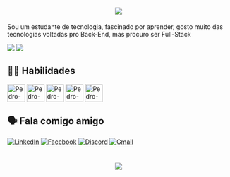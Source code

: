 <h1 align="center">
<img src="https://readme-typing-svg.herokuapp.com/?font=Righteous&size=35&center=true&vCenter=true&width=500&height=70&duration=5000&lines=Bom+dia,+boa+tarde,+boa+noite!;+Me+chamo+Pedro+Bovo+💥" />
</h1>

Sou um estudante de tecnologia, fascinado por aprender, gosto muito das tecnologias voltadas pro Back-End, mas procuro ser Full-Stack 
<div>
  <img heigth="180em" src="https://github-readme-stats.vercel.app/api?username=PedroBovo&theme=dark&show_icons=true&text_color=FFF"> 
  <img heigth="180em" src="https://github-readme-stats-git-masterrstaa-rickstaa.vercel.app/api/top-langs/?username=PedroBovo&theme=dark&layout=compact&text_color=FFF"> 
</div>

## 🤹‍♂️ Habilidades
<div>
  <img align="center" alt="Pedro-Jv" height="40" width="40" src= "https://cdn.jsdelivr.net/gh/devicons/devicon@latest/icons/java/java-original.svg">
  <img align="center" alt="Pedro-Jv" height="40" width="40" src="https://cdn.jsdelivr.net/gh/devicons/devicon@latest/icons/python/python-original.svg" >
  <img align="center" alt="Pedro-Jv" height="40" width="40" src="https://cdn.jsdelivr.net/gh/devicons/devicon@latest/icons/php/php-original.svg" />
  <img align="center" alt="Pedro-Jv" height="40" width="40" src="https://cdn.jsdelivr.net/gh/devicons/devicon@latest/icons/mysql/mysql-original-wordmark.svg" />
  <img align="center" alt="Pedro-Jv" height="40" width="40" src="https://cdn.jsdelivr.net/gh/devicons/devicon@latest/icons/postgresql/postgresql-original-wordmark.svg" />
          
          
          
</div>



          
          

## 🗣 Fala comigo amigo

[![LinkedIn](https://img.shields.io/badge/LinkedIn-0077B5?style=for-the-badge&logo=linkedin&logoColor=white)](https://www.linkedin.com/in/pedro-henrique-bovo-rodrigues-092393291/) [![Facebook](https://img.shields.io/badge/Facebook-1877F2?style=for-the-badge&logo=facebook&logoColor=white)](https://www.facebook.com/pedrohenrique.bovorodrigues) 	[![Discord](https://img.shields.io/badge/Discord-7289DA?style=for-the-badge&logo=discord&logoColor=white)](https://discord.com/channels/@bovotech) [![Gmail](https://img.shields.io/badge/Gmail-333333?style=for-the-badge&logo=gmail&logoColor=red)](mailto:pedrobovo123@gmail.com)

<h1 align="center">
<img src="https://readme-typing-svg.herokuapp.com/?font=Righteous&size=35&center=true&vCenter=true&width=500&height=70&duration=4000&lines=obrigado+pela+atenção!;" />
</h1>




